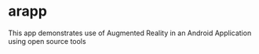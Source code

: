 # arapp
This app demonstrates use of Augmented Reality in an Android Application using open source tools
